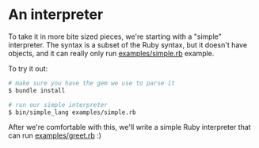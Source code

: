 An interpreter
==============

To take it in more bite sized pieces, we're starting with a "simple" interpreter.
The syntax is a subset of the Ruby syntax, but it doesn't have objects,
and it can really only run [examples/simple.rb](examples/simple.rb) example.

To try it out:

```sh
# make sure you have the gem we use to parse it
$ bundle install

# run our simple interpreter
$ bin/simple_lang examples/simple.rb
```

After we're comfortable with this, we'll write a simple Ruby interpreter
that can run [examples/greet.rb](examples/greet.rb) :)
